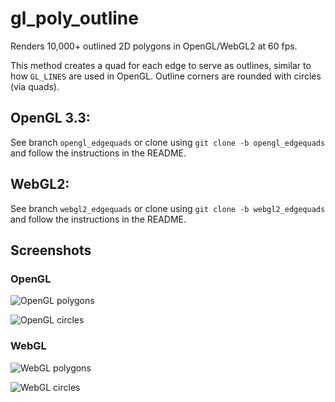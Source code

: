 # gl_poly_outline

Renders 10,000+ outlined 2D polygons in OpenGL/WebGL2 at 60 fps.

This method creates a quad for each edge to serve as outlines, similar to how `GL_LINES` are used in OpenGL. Outline corners are rounded with 
circles (via quads). 

## OpenGL 3.3:

See branch `opengl_edgequads` or clone using `git clone -b opengl_edgequads` and follow the instructions in the README.

## WebGL2:

See branch `webgl2_edgequads` or clone using `git clone -b webgl2_edgequads` and follow the instructions in the README.

## Screenshots 

### OpenGL

![OpenGL polygons](gl_poly_outline_opengl.png)

![OpenGL circles](gl_poly_outline_opengl_circles.png)

### WebGL

![WebGL polygons](gl_poly_outline_webgl.png)

![WebGL circles](gl_poly_outline_webgl_circles.png)
